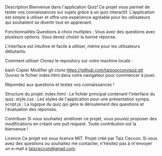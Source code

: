 Description
Bienvenue dans l'application Quiz! Ce projet vous permet de tester vos connaissances sur sujets grâce à un quiz interactif. 
L'application est simple à utiliser et offre une expérience agréable pour les utilisateurs qui souhaitent se divertir tout en apprenant.

Fonctionnalités
Questions à choix multiples : Vous avez des questions avec plusieurs options. Vous devez choisir la bonne réponse.

L'interface est intuitive et facile à utiliser, même pour les utilisateurs débutants.

Comment utiliser
Clonez le repository sur votre machine locale :

bash
Copier
Modifier
git clone https://github.com/taizceccon/quiz.git
Ouvrez le fichier index.html dans votre navigateur pour commencer à jouer.

Répondez aux questions et testez vos connaissances !

Structure du projet: index.html : Le fichier principal contenant l'interface du quiz.
style.css : Les styles de l'application pour une présentation sympa.
script.js : La logique du quiz qui gère le déroulement des questions et l'évaluation des réponses.

Contribuer
Si vous souhaitez améliorer ce projet, vous pouvez proposer des modifications en créant une pull request. Toute contribution est la bienvenue !

Licence
Ce projet est sous licence MIT.
Projet créé par Taiz Ceccon. Si vous avez des questions ou souhaitez me contacter, n'hésitez pas à m'envoyer un e-mail à taizceccon@gmail.com.
